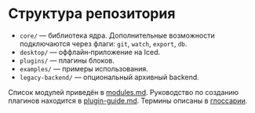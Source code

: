 # Структура репозитория

- `core/` — библиотека ядра. Дополнительные возможности подключаются через флаги: `git`, `watch`, `export`, `db`.
- `desktop/` — оффлайн‑приложение на Iced.
- `plugins/` — плагины блоков.
- `examples/` — примеры использования.
- `legacy-backend/` — опциональный архивный backend.

Список модулей приведён в [modules.md](modules.md). Руководство по созданию плагинов находится в [plugin-guide.md](plugin-guide.md). Термины описаны в [глоссарии](glossary.md).
